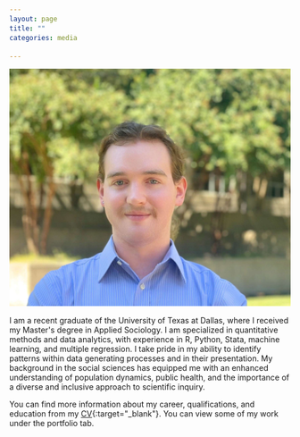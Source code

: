 ```yaml
---
layout: page
title: ""
categories: media

---
```


![pic](/assets/Headshot2Small.jpg)

I am a recent graduate of the University of Texas at Dallas, where I received my Master's degree in Applied Sociology. I am specialized in quantitative methods and data analytics, with experience in R, Python, Stata, machine learning, and multiple regression. I take pride in my ability to identify patterns within data generating processes and in their presentation. My background in the social sciences has equipped me with an enhanced understanding of population dynamics, public health, and the importance of a diverse and inclusive approach to scientific inquiry.

You can find more information about my career, qualifications, and education from my [CV](/assets/February2024CV.pdf){:target="_blank"}. You can view some of my work under the portfolio tab.





